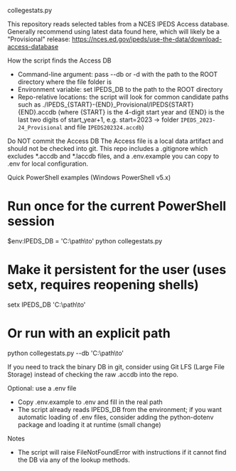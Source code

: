collegestats.py

This repository reads selected tables from a NCES IPEDS Access database.
Generally recommend using latest data found here, which will likely be a "Provisional" release:
https://nces.ed.gov/ipeds/use-the-data/download-access-database

How the script finds the Access DB
- Command-line argument: pass --db or -d with the path to the ROOT directory where the file folder is
- Environment variable: set IPEDS_DB to the path to the ROOT directory
- Repo-relative locations: the script will look for common candidate paths such as ./IPEDS_{START}-{END}_Provisional/IPEDS{START}{END}.accdb
	(where {START} is the 4-digit start year and {END} is the last two digits of start_year+1, e.g. start=2023 -> folder `IPEDS_2023-24_Provisional` and file `IPEDS202324.accdb`)

Do NOT commit the Access DB
The Access file is a local data artifact and should not be checked into git. This repo includes a .gitignore which excludes *.accdb and *.laccdb files, and a .env.example you can copy to .env for local configuration.

Quick PowerShell examples (Windows PowerShell v5.x)
# Run once for the current PowerShell session
$env:IPEDS_DB = 'C:\path\to'
python collegestats.py

# Make it persistent for the user (uses setx, requires reopening shells)
setx IPEDS_DB 'C:\path\to'

# Or run with an explicit path
python collegestats.py --db 'C:\path\to'

If you need to track the binary DB in git, consider using Git LFS (Large File Storage) instead of checking the raw .accdb into the repo.

Optional: use a .env file
- Copy .env.example to .env and fill in the real path
- The script already reads IPEDS_DB from the environment; if you want automatic loading of .env files, consider adding the python-dotenv package and loading it at runtime (small change)

Notes
- The script will raise FileNotFoundError with instructions if it cannot find the DB via any of the lookup methods.


